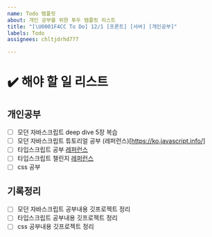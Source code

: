 ```yaml
---
name: Todo 탬플릿
about: 개인 공부를 위한 투두 탬플릿 리스트
title: "[\U0001F4CC To Do] 12/1 [프론트] [서버] [개인공부]"
labels: Todo
assignees: chltjdrhd777

---
```


# ✔️ 해야 할 일 리스트

## 개인공부

- [ ] 모던 자바스크립트 deep dive 5장 복습
- [ ] 모던 자바스크립트 튜토리얼 공부 (레퍼런스)[https://ko.javascript.info/]
- [ ] 타입스크립트 공부 [레퍼런스](https://heropy.blog/2020/01/27/typescript/)
- [ ] 타입스크립트 챌린지 [레퍼런스](https://github.com/type-challenges/type-challenges)
- [ ] css 공부 

## 기록정리
- [ ] 모던 자바스크립트 공부내용 깃프로젝트 정리
- [ ] 타입스크립트 공부내용 깃프로젝트 정리
- [ ] css 공부내용 깃프로젝트 정리
